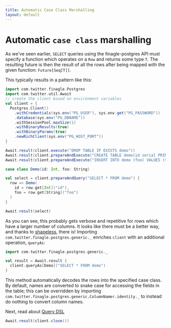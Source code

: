 ```yaml
---
title: Automatic Case Class Marshalling
layout: default
---
```


# Automatic `case class` marshalling

As we've seen earlier, `SELECT` queries using the finagle-postgres API must specify a function which operates on a `Row`
and returns some type `T`. The resulting future is then the result of all the rows after being mapped with the given
function: `Future[Seq[T]]`.

This typically results in a pattern like this:

```scala mdoc:invisible
import com.twitter.finagle.Postgres
import com.twitter.util.Await
// create the client based on environment variables
val client = {
  Postgres.Client()
    .withCredentials(sys.env("PG_USER"), sys.env.get("PG_PASSWORD"))
    .database(sys.env("PG_DBNAME"))
    .withSessionPool.maxSize(1)
    .withBinaryResults(true)
    .withBinaryParams(true)
    .newRichClient(sys.env("PG_HOST_PORT"))
}

Await.result(client.execute("DROP TABLE IF EXISTS demo"))
Await.result(client.prepareAndExecute("CREATE TABLE demo(id serial PRIMARY KEY, foo text)"))
Await.result(client.prepareAndExecute("INSERT INTO demo (foo) VALUES ($1)", "foo"))
```

```scala mdoc
case class Demo(id: Int, foo: String)

val select = client.prepareAndQuery("SELECT * FROM demo") {
  row => Demo(
    id = row.get[Int]("id"),
    foo = row.get[String]("foo")
  )
}

Await.result(select)
```

As you can see, this probably gets verbose and repetitive for rows which have a larger number of columns. It looks like
there must be a better way, and thanks to [shapeless](https://github.com/milessabin/shapeless), there is! Importing
`com.twitter.finagle.postgres.generic._` enriches `client` with an additional operation, `queryAs`:

```scala mdoc
import com.twitter.finagle.postgres.generic._

val result = Await.result {
  client.queryAs[Demo]("SELECT * FROM demo")
}
```

This method automatically decodes the rows into the specified case class. By default, names are converted to snake case
for accessing the fields in the table; this can be overridden by importing `com.twitter.finagle.postgres.generic.ColumnNamer.identity._`
to instead do nothing to convert column names.

Next, read about [Query DSL](06-query-dsl.html)

```scala mdoc:invisible
Await.result(client.close())
```